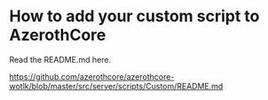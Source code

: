 # How to add your custom script to AzerothCore

Read the README.md here.

https://github.com/azerothcore/azerothcore-wotlk/blob/master/src/server/scripts/Custom/README.md